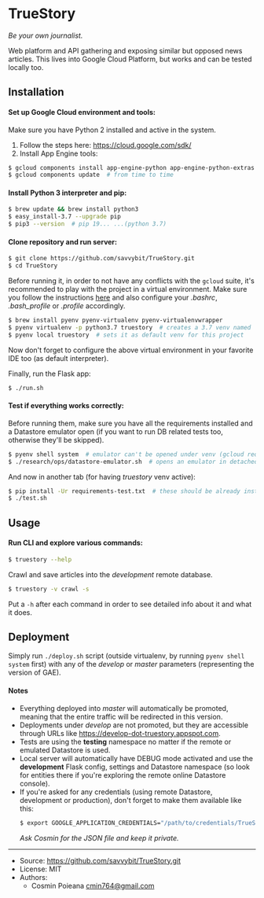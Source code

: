 # TrueStory

*Be your own journalist.*

Web platform and API gathering and exposing similar but opposed news articles. This
lives into Google Cloud Platform, but works and can be tested locally too.


## Installation

#### Set up Google Cloud environment and tools:

Make sure you have Python 2 installed and active in the system.

1. Follow the steps here: https://cloud.google.com/sdk/
2. Install App Engine tools:
```bash
$ gcloud components install app-engine-python app-engine-python-extras cloud-datastore-emulator beta
$ gcloud components update  # from time to time
```

#### Install Python 3 interpreter and pip:

```bash
$ brew update && brew install python3
$ easy_install-3.7 --upgrade pip
$ pip3 --version  # pip 19... ...(python 3.7)
```

#### Clone repository and run server:

```bash
$ git clone https://github.com/savvybit/TrueStory.git
$ cd TrueStory
```

Before running it, in order to not have any conflicts with the `gcloud` suite, it's
recommended to play with the project in a virtual environment. Make sure you follow the
instructions [here](https://github.com/pyenv/pyenv) and also configure your *.bashrc*,
*.bash_profile* or *.profile* accordingly.

```bash
$ brew install pyenv pyenv-virtualenv pyenv-virtualenvwrapper
$ pyenv virtualenv -p python3.7 truestory  # creates a 3.7 venv named 'truestory'
$ pyenv local truestory  # sets it as default venv for this project
```

Now don't forget to configure the above virtual environment in your favorite IDE too
(as default interpreter).

Finally, run the Flask app:

```bash
$ ./run.sh
```


#### Test if everything works correctly:

Before running them, make sure you have all the requirements installed and a Datastore
emulator open (if you want to run DB related tests too, otherwise they'll be skipped).

```bash
$ pyenv shell system  # emulator can't be opened under venv (gcloud requires system's Python 2)
$ ./research/ops/datastore-emulator.sh  # opens an emulator in detached state
```

And now in another tab (for having *truestory* venv active):

```bash
$ pip install -Ur requirements-test.txt  # these should be already installed by the previous `./run.sh` 
$ ./test.sh
```


## Usage

#### Run CLI and explore various commands:

```bash
$ truestory --help
```

Crawl and save articles into the *development* remote database.

```bash
$ truestory -v crawl -s
```

Put a `-h` after each command in order to see detailed info about it and what it does.


## Deployment

Simply run `./deploy.sh` script (outside virtualenv, by running `pyenv shell system`
first) with any of the *develop* or *master* parameters (representing the version of
GAE).

#### Notes

- Everything deployed into *master* will automatically be promoted, meaning that the
  entire traffic will be redirected in this version.
- Deployments under *develop* are not promoted, but they are accessible through URLs
  like https://develop-dot-truestory.appspot.com.
- Tests are using the **testing** namespace no matter if the remote or emulated
  Datastore is used.
- Local server will automatically have DEBUG mode activated and use the **development**
  Flask config, settings and Datastore namespace (so look for entities there if you're
  exploring the remote online Datastore console).  
- If you're asked for any credentials (using remote Datastore, development or
  production), don't forget to make them available like this:
  ```bash
  $ export GOOGLE_APPLICATION_CREDENTIALS="/path/to/credentials/TrueStory-83153701f337.json"
  ```
  *Ask Cosmin for the JSON file and keep it private.*

----

* Source: https://github.com/savvybit/TrueStory.git
* License: MIT
* Authors:
    + Cosmin Poieana <cmin764@gmail.com>
